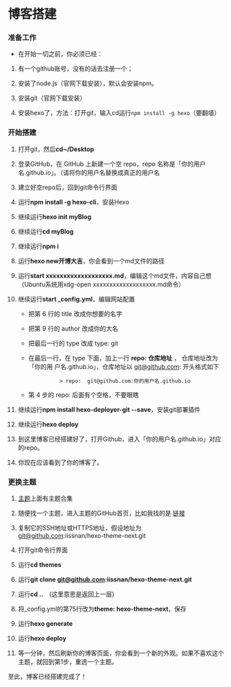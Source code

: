 # 博客搭建

### 准备工作

- 在开始一切之前，你必须已经：

1. 有一个github账号，没有的话去注册一个；

2. 安装了node.js（官网下载安装），默认会安装npm。

3. 安装git（官网下载安装）

4. 安装hexo了，方法：打开git，输入cd运行`npm install -g hexo`（要翻墙）

### 开始搭建

1. 打开git，然后**cd~/Desktop**

2. 登录GitHub，在 GitHub 上新建一个空 repo，repo 名称是「你的用户名.github.io」。（请将你的用户名替换成真正的用户名

3. 建立好空repo后，回到git命令行界面

4. 运行**npm install -g hexo-cli**，安装Hexo

5. 继续运行**hexo init myBlog**

6. 继续运行**cd myBlog**

7. 继续运行**npm i**

8. 运行**hexo new开博大吉**，你会看到一个md文件的路径

9. 运行**start xxxxxxxxxxxxxxxxxxx.md**，编辑这个md文件，内容自己想（Ubuntu系统用xdg-open xxxxxxxxxxxxxxxxxxx.md命令）

10. 继续运行**start _config.yml**，编辑网站配置

    - 把第 6 行的 title 改成你想要的名字 

    - 把第 9 行的 author 改成你的大名 

    - 把最后一行的 type 改成 type: git

    - 在最后一行，在 type 下面，加上一行 **repo: 仓库地址** ，  仓库地址改为「你的用   户名.github.io」，仓库地址以 git@github.com: 开头格式如下

                    > repo:  git@github.com:你的用户名.github.io

    - 第 4 步的 repo:  后面有个空格，不要眼瞎
11. 继续运行**npm install hexo-deployer-git --save**，安装git部署插件

12. 继续运行**hexo deploy**

13. 到这里博客已经搭建好了，打开Github，进入「你的用户名.github.io」对应的repo。

14. 你现在应该看到了你的博客了。

### 更换主题

1. [主题](https://github.com/hexojs/hexo/wiki/Themes)上面有主题合集

2. 随便找一个主题，进入主题的GitHub首页，比如我找的是                             [链接](https://github.com/iissnan/hexo-theme-next)

3. 复制它的SSH地址或HTTPS地址，假设地址为 git@github.com:iissnan/hexo-theme-next.git

4. 打开git命令行界面

5. 运行**cd themes**

6. 运行**git clone git@github.com:iissnan/hexo-theme-next.git**

7. 运行**cd ..**　(这里意思是返回上一层)

8. 将_config.yml的第75行改为**theme: hexo-theme-next**，保存

9. 运行**hexo generate**

10. 运行**hexo deploy**

11. 等一分钟，然后刷新你的博客页面，你会看到一个新的外观。如果不喜欢这个主题，就回到第1步，重选一个主题。

至此，博客已经搭建完成了！

